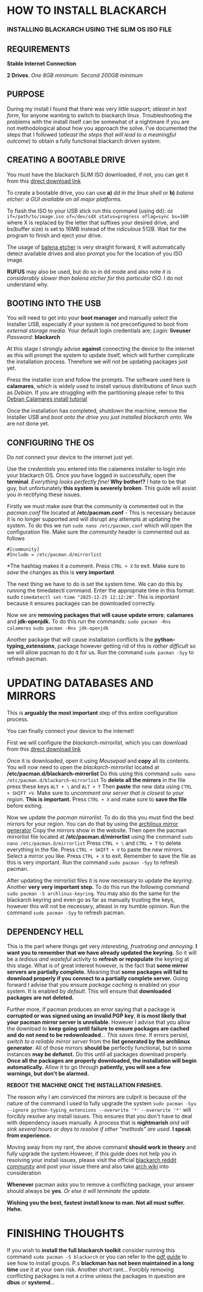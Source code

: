# HOW TO INSTALL BLACKARCH


### INSTALLING BLACKARCH USING THE SLIM OS ISO FILE


## REQUIREMENTS

**Stable Internet Connection**

**2 Drives**. *One 8GB minimum. Second 200GB minimum*

## PURPOSE


During my install I found that there was very little support; *atleast in text form*, for anyone wanting to switch
to blackarch linux. Troubleshooting the problems with the install itself can be somewhat of a nightmare if you
are not methodological about how you approach the solve. I've documented the steps that I followed (*atleast the 
steps that will lead to a meaningful outcome*) to obtain a fully functional blackarch driven system. 

## CREATING A BOOTABLE DRIVE


You must have the blackarch SLIM ISO downloaded, if not, you can get it from this [direct download link](https://ftp.halifax.rwth-aachen.de/blackarch/iso/blackarch-linux-slim-2023.05.01-x86_64.iso)

To create a bootable drive, you can use **a)** *dd in the linux shell* or **b)** *balena etcher: a GUI available on all 
major platforms.*

To flash the ISO to your USB stick run this command (using dd):
`dd if=/path/to/image.iso of=/dev/sdX status=progress oflag=sync bs=16M` where X is replaced by the letter that
suffixes your desired drive, and bs(buffer size) is set to 16MB instead of the *ridiculous* 512B. Wait for the 
program to finish and eject your drive.

The usage of [balena etcher](https://etcher.balena.io/#download-etcher) is very straight forward, it will automatically detect available drives and also prompt you
for the location of you ISO image. 

**RUFUS** may also be used, but do so in dd mode and also note *it is considerably slower than balena etcher for 
this particular ISO.* I do not understand why.

## BOOTING INTO THE USB


You will need to get into your **boot manager** and manually select the Installer USB, especially if your system
is not preconfigured to boot from *external storage media*. Your default login credentials are;
*Login:* **liveuser**
*Password:* **blackarch**

At this stage I strongly advise **against** connecting the device to the internet as this will prompt the system
to update itself, which will further complicate the installation process. Therefore we will not be updating
packages just yet.

Press the installer icon and follow the prompts. The software used here is **calamares**, which is widely used
to install various distributions of linux such as *Debian*. If you are struggling with the partitioning please refer
to this [Debian Calamares install tutorial](https://c-nergy.be/blog/?p=19377) 

Once the installation has completed, shutdown the machine, remove the Installer USB and *boot onto the drive you just 
installed blackarch onto.* We are not done yet.

## CONFIGURING THE OS


Do *not* connect your device to the internet just yet.

Use the *credentials* you entered into the calameres installer to login into your blackarch OS.
Once you have logged in successfully, open the **terminal**. 
*Everything looks perfectly fine!* **Why bother!?**
I hate to be that guy, but unfortunately **this system is severely broken**. This guide will assist you in 
rectifying these issues.

Firstly we must make sure that the *community* is commented out in the *pacman.conf* file located at 
**/etc/pacman.conf** - This is necessary because it is no longer supported and will disrupt any attempts at 
updating the system. To do this we run `sudo nano /etc/pacman.conf` which will open the configuration file.
Make sure the *community* header is commented out as follows

```
#[community]
#Include = /etc/pacman.d/mirrorlist
```

*The hashtag makes it a comment.
Press `CTRL + X` to exit. Make sure to *save* the changes as this is **very important**

The next thing we have to do is set the system time. We can do this by running the timedatectl command.
Enter the appropriate time in this format: sudo `timedatectl set-time "2025-12-25 12:12:20"`. This is *important*
because it ensures packages can be downloaded correctly.

Now we are **removing packages that will cause update errors**; **calamares** and **jdk-openjdk.**
To do this run the commands: 
`sudo pacman -Rns calameres`
`sudo pacman -Rns jdk-openjdk`

Another package that will cause installation conflicts is the **python-typing_extensions**, package however getting
rid of this is *rather difficult* so we will allow pacman to do it for us.
Run the command `sudo pacman -Syy` to refresh pacman.

# UPDATING DATABASES AND MIRRORS


This is **arguably the most important** step of this entire configuration process. 

You can finally connect your device to the internet!

First we will configure the *blackarch-mirrorlist*, which you can download from this [direct download link](https://www.blackarch.org/blackarch-mirrorlist)

Once it is downloaded, open it using *Mousepad* and **copy** all its contents. 
You will now need to open the *blackarch-mirrorlist* located at **/etc/pacman.d/blackarch-mirrorlist**
Do this using this command `sudo nano /etc/pacman.d/blackarch-mirrorlist`
To **delete all the mirrors** in the file press these keys `ALT + \` and `ALT + T`
Then **paste** the new data using `CTRL + SHIFT +V`. Make sure to *uncomment one server that is closest 
to your region*. **This is important.**
Press `CTRL + X` and make sure to **save the file** before exiting. 

Now we update the *pacman mirrorlist*. To do do this you must find the best mirrors for your region.
You can do that by using the [archlinux mirror generator](https://archlinux.org/mirrorlist/)
Copy the mirrors show in the website. Then open the pacman mirrorlist file located at 
**/etc/pacman.d/mirrorlist** using the command `sudo nano /etc/pacman.d/mirrorlist`
Press `CTRL + \` and `CTRL + T` to delete everything in the file.
Press `CTRL + SHIFT + V` to paste the new mirrors. Select a mirror you like. 
Press `CTRL + X` to exit. Remember to save the file as this is very important.
Run the command `sudo pacman -Syy` to refresh pacman.

After updating the mirrorlist files it is now necessary to update the *keyring*. Another **very very important
step.** To do this run the following command `sudo pacman -S archlinux-keyring`. You may also do the same for 
the blackarch keyring and even go as far as manually trusting the keys, however this will not be necessary,
atleast in my humble opinion. Run the command `sudo pacman -Syy` to refresh pacman.

## DEPENDENCY HELL


This is the part where things get very *interesting, frustrating and annoying*. **I want you to remember that
we have already updated the keyring.** So it will be a *tedious and wasteful* activity to **refresh or repopulate**
the keyring at this stage. What is of great interest however, is the fact that **some mirror servers are partially 
complete.** Meaning that **some packages will fail to download properly if you connect to a partially complete server.**
Going forward I advise that you ensure *package caching* is enabled on your system. It is enabled by *default*.
This will ensure that **downloaded packages are not deleted.** 

Further more, if pacman produces an error saying that a package is **corrupted or was signed using an invalid 
PGP key**, **it is most likely that your pacman mirror server is unreliable**. However I advise that you allow the 
download to **keep going until failure to ensure packages are cached and do not need to be redownloaded**... *This 
saves time.* If errors persist, *switch to a reliable mirror server* from the **list generated by the archlinux 
generator**. All of those mirrors **should be** perfectly functional, but in some instances **may be defunct.**
Do this until all packages download properly. **Once all the packages are properly downloaded, the installation
will begin automatically.** Allow it to go through **patiently, you will see a few warnings, but don't be alarmed.**

**REBOOT THE MACHINE ONCE THE INSTALLATION FINISHES.**

The reason why I am convinced the mirrors are culprit is because of the nature of the command I used to fully upgrade 
the system `sudo pacman -Syu --ignore python-typing_extensions --overwrite '*'`
`--overwrite '*'` will forcibly resolve any install issues. This ensures that you don't have to deal with dependency
issues manually. A process that is **nightmarish** *and will sink several hours or days to resolve if other "methods"
are used*. **I speak from experience.**

Moving away from my rant, the above command **should work in theory** and fully upgrade the system.However, if this guide
does not help you in resolving your install issues, please visit the official [blackarch reddit community](https://www.reddit.com/r/BlackArchOfficial/) and post
your issue there and also take [arch wiki](https://wiki.archlinux.org/title/Main_page) into consideration

**Whenever** pacman asks you to remove a conflicting package, your answer should always be **yes**. *Or else it will terminate
the update.*

**Wishing you the best, fastest install know to man. Not all must suffer. Hehe.**


# FINISHING THOUGHTS


If you wish to **install the full blackarch toolkit** consider running this command `sudo pacman -S blackarch`
or you can refer to the [pdf guide](https://blackarch.org/blackarch-guide-en.pdf) to see how to install groups. P.s **blackman has not been maintained in a long time**
use it at your own risk.
Another short rant... Forcibly removing conflicting packages is not a crime unless the packages in question are
**dbus** or **systemd**...
